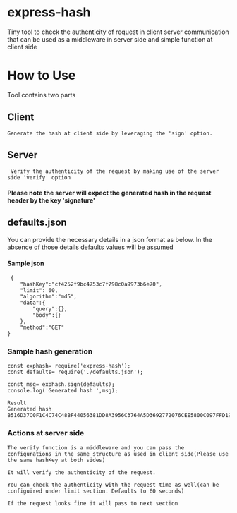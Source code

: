 # express-hash
Tiny tool to check the authenticity of request in client server communication that can be used as a middleware in server side and simple function at client side


# How to Use

Tool contains two parts

## Client 
    Generate the hash at client side by leveraging the 'sign' option.
## Server  
     Verify the authenticity of the request by making use of the server side 'verify' option
#### Please note the server will expect the generated hash in the request header by the key 'signature'


## defaults.json
You can provide the necessary details in a json format as below. In the absence of those details defaults values will be assumed

#### Sample json
````
 {
    "hashKey":"cf4252f9bc4753c7f798c0a9973b6e70",
    "limit": 60,
    "algorithm":"md5",
    "data":{
        "query":{},
        "body":{}
    },
    "method":"GET"
}
````

### Sample hash generation
````
const exphash= require('express-hash');
const defaults= require('./defaults.json');

const msg= exphash.sign(defaults);
console.log('Generated hash ',msg);

Result
Generated hash  B516D37C0F1C4C74C48BF44056381DD8A3956C3764A5D3692772076CEE5800C097FFD1991DBE606E999F7BEFEE0BF42EC292D7A595F5CDFDF30F2704CBE9BC0F
````


### Actions at server side

````
The verify function is a middleware and you can pass the configurations in the same structure as used in client side(Please use the same hashKey at both sides)

It will verify the authenticity of the request.

You can check the authenticity with the request time as well(can be configuired under limit section. Defaults to 60 seconds)

If the request looks fine it will pass to next section
````


